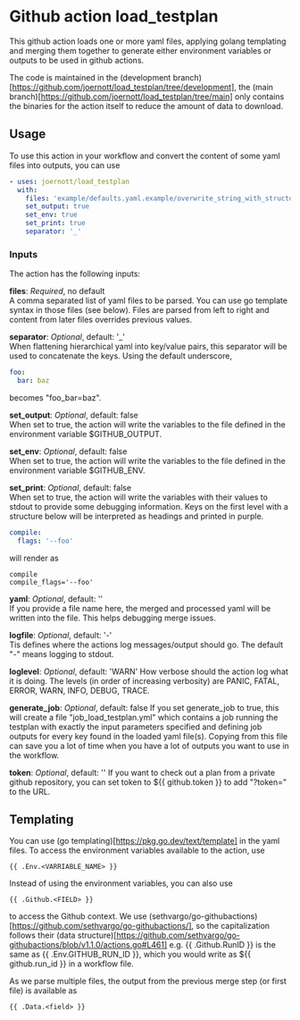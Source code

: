 # Github action load_testplan
This github action loads one or more yaml files, applying golang templating and
merging them together to generate either environment variables or outputs to be
used in github actions.

The code is maintained in the (development branch)[https://github.com/joernott/load_testplan/tree/development],
the (main branch)[https://github.com/joernott/load_testplan/tree/main] only
contains the binaries for the action itself to reduce the amount of data to
download.

## Usage
To use this action in your workflow and convert the content of some yaml files into outputs, you can use
```yaml
- uses: joernott/load_testplan
  with:
    files: 'example/defaults.yaml.example/overwrite_string_with_structure.yaml'
    set_output: true
    set_env: true
    set_print: true
    separator: '_'
```

### Inputs
The action has the following inputs:

**files**: _Required_, no default  
A comma separated list of yaml files to be parsed. You can use go template
syntax in those files (see below). Files are parsed from left to right and
content from later files overrides previous values.

**separator**: _Optional_, default: '_'  
When flattening hierarchical yaml into key/value pairs, this separator will be
used to concatenate the keys. Using the default underscore,
```yaml
foo:
  bar: baz
```
becomes "foo_bar=baz".

**set_output**: _Optional_, default: false  
When set to true, the action will write the variables to the file defined in
the environment variable $GITHUB_OUTPUT.

**set_env**: _Optional_, default: false  
When set to true, the action will write the variables to the file defined in
the environment variable $GITHUB_ENV.

**set_print**: _Optional_, default: false  
When set to true, the action will write the variables with their values to
stdout to provide some debugging information. Keys on the first level with a
structure below will be interpreted as headings and printed in purple.

```yaml
compile:
  flags: '--foo'
```

will render as

```
compile
compile_flags='--foo'
```

**yaml**: _Optional_, default: ''  
If you provide a file name here, the merged and processed yaml will be written
into the file. This helps debugging merge issues.

**logfile**: _Optional_, default: '-'  
Tis defines where the actions log messages/output should go. The default "-"
means logging to stdout.

**loglevel**: _Optional_, default: 'WARN'
How verbose should the action log what it is doing. The levels (in order of
increasing verbosity) are PANIC, FATAL, ERROR, WARN, INFO, DEBUG, TRACE.

**generate_job**: _Optional_, default: false
If you set generate_job to true, this will create a file "job_load_testplan.yml" which
contains a job running the testplan with exactly the input parameters specified and defining
job outputs for every key found in the loaded yaml file(s). Copying from this
file can save you a lot of time when you have a lot of outputs you want to use in the workflow.

**token**: _Optional_, default: ''
If you want to check out a plan from a private github repository, you can set token to
${{ github.token }} to add "?token=<dynamic token>" to the URL.

## Templating

You can use (go templating)[https://pkg.go.dev/text/template] in the yaml files.
To access the environment variables available to the action, use
```
{{ .Env.<VARRIABLE_NAME> }}
```

Instead of using the environment variables, you can also use 
```
{{ .Github.<FIELD> }}
```
to access the Github context. We use (sethvargo/go-githubactions)[https://github.com/sethvargo/go-githubactions/],
so the capitalization follows their (data structure)[https://github.com/sethvargo/go-githubactions/blob/v1.1.0/actions.go#L461]
e.g. {{ .Github.RunID }} is the same as {{ .Env.GITHUB_RUN_ID }}, which
you would write as ${{ github.run_id }} in a workflow file.

As we parse multiple files, the output from the previous merge step (or first file) is available
as 
```
{{ .Data.<field> }}
```
